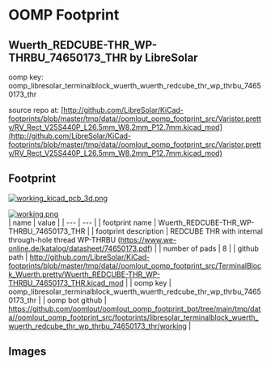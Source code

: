 # OOMP Footprint  
## Wuerth_REDCUBE-THR_WP-THRBU_74650173_THR  by LibreSolar  
  
oomp key: oomp_libresolar_terminalblock_wuerth_wuerth_redcube_thr_wp_thrbu_74650173_thr  
  
source repo at: [http://github.com/LibreSolar/KiCad-footprints/blob/master/tmp/data//oomlout_oomp_footprint_src/Varistor.pretty/RV_Rect_V25S440P_L26.5mm_W8.2mm_P12.7mm.kicad_mod](http://github.com/LibreSolar/KiCad-footprints/blob/master/tmp/data//oomlout_oomp_footprint_src/Varistor.pretty/RV_Rect_V25S440P_L26.5mm_W8.2mm_P12.7mm.kicad_mod)  
## Footprint  
  
[![working_kicad_pcb_3d.png](working_kicad_pcb_3d_600.png)](working_kicad_pcb_3d.png)  
  
[![working.png](working_600.png)](working.png)  
| name | value | 
| --- | --- | 
| footprint name | Wuerth_REDCUBE-THR_WP-THRBU_74650173_THR | 
| footprint description | REDCUBE THR with internal through-hole thread WP-THRBU (https://www.we-online.de/katalog/datasheet/74650173.pdf) | 
| number of pads | 8 | 
| github path | http://github.com/LibreSolar/KiCad-footprints/blob/master/tmp/data//oomlout_oomp_footprint_src/TerminalBlock_Wuerth.pretty/Wuerth_REDCUBE-THR_WP-THRBU_74650173_THR.kicad_mod | 
| oomp key | oomp_libresolar_terminalblock_wuerth_wuerth_redcube_thr_wp_thrbu_74650173_thr | 
| oomp bot github | https://github.com/oomlout/oomlout_oomp_footprint_bot/tree/main/tmp/data//oomlout_oomp_footprint_src/footprints/libresolar_terminalblock_wuerth_wuerth_redcube_thr_wp_thrbu_74650173_thr/working | 
## Images  
